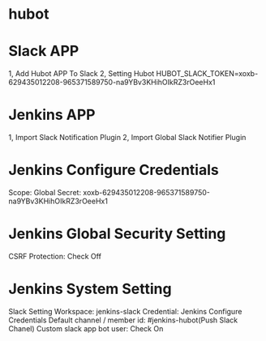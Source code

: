 # hubot

# Slack APP
1, Add Hubot APP To Slack
2, Setting Hubot
HUBOT_SLACK_TOKEN=xoxb-629435012208-965371589750-na9YBv3KHihOIkRZ3rOeeHx1

# Jenkins APP
1, Import Slack Notification Plugin
2, Import Global Slack Notifier Plugin

# Jenkins Configure Credentials
Scope: Global
Secret: xoxb-629435012208-965371589750-na9YBv3KHihOIkRZ3rOeeHx1

# Jenkins Global Security Setting
CSRF Protection: Check Off

# Jenkins System Setting
Slack Setting
Workspace: jenkins-slack
Credential: Jenkins Configure Credentials
Default channel / member id: #jenkins-hubot(Push Slack Chanel)
Custom slack app bot user: Check On

